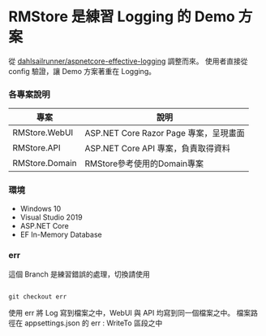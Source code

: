 # RMStore 是練習 Logging 的 Demo 方案
從 [dahlsailrunner/aspnetcore-effective-logging](https://github.com/dahlsailrunner/aspnetcore-effective-logging) 調整而來。
使用者直接從 config 驗證，讓 Demo 方案著重在 Logging。

### 各專案說明
|專案|說明|
|---|---|
|RMStore.WebUI|ASP.NET Core Razor Page 專案，呈現畫面|
|RMStore.API|ASP.NET Core API 專案，負責取得資料|
|RMStore.Domain|RMStore參考使用的Domain專案|

### 環境
* Windows 10
* Visual Studio 2019
* ASP.NET Core
* EF In-Memory Database

### err
這個 Branch 是練習錯誤的處理，切換請使用
```

git checkout err

```
使用 err 將 Log 寫到檔案之中，WebUI 與 API 均寫到同一個檔案之中。
檔案路徑在 appsettings.json 的 err : WriteTo 區段之中




